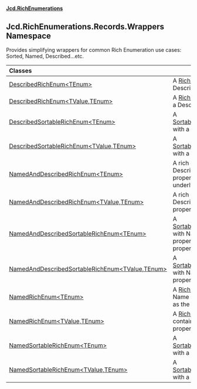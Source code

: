 #### [Jcd.RichEnumerations](index.md 'index')

## Jcd.RichEnumerations.Records.Wrappers Namespace

Provides simplifying wrappers for common Rich Enumeration use cases: Sorted, Named, Described...etc.

| Classes                                                                                                                                                                                             |                                                                                                                                                                                                                                                                                                                 |
|:----------------------------------------------------------------------------------------------------------------------------------------------------------------------------------------------------|:----------------------------------------------------------------------------------------------------------------------------------------------------------------------------------------------------------------------------------------------------------------------------------------------------------------|
| [DescribedRichEnum&lt;TEnum&gt;](DescribedRichEnum_TEnum_.md 'Jcd.RichEnumerations.Records.Wrappers.DescribedRichEnum<TEnum>')                                                                      | A [RichEnum&lt;TEnum&gt;](RichEnum_TEnum_.md 'Jcd.RichEnumerations.Records.RichEnum<TEnum>') with a Description property.                                                                                                                                                                                       |
| [DescribedRichEnum&lt;TValue,TEnum&gt;](DescribedRichEnum_TValue,TEnum_.md 'Jcd.RichEnumerations.Records.Wrappers.DescribedRichEnum<TValue,TEnum>')                                                 | A [RichEnum&lt;TValue,TEnum&gt;](RichEnum_TValue,TEnum_.md 'Jcd.RichEnumerations.Records.RichEnum<TValue,TEnum>') with a Description property.                                                                                                                                                                  |
| [DescribedSortableRichEnum&lt;TEnum&gt;](DescribedSortableRichEnum_TEnum_.md 'Jcd.RichEnumerations.Records.Wrappers.DescribedSortableRichEnum<TEnum>')                                              | A [SortableRichEnum&lt;TValue,TEnum&gt;](SortableRichEnum_TValue,TEnum_.md 'Jcd.RichEnumerations.Records.SortableRichEnum<TValue,TEnum>') with a Description property.                                                                                                                                          |
| [DescribedSortableRichEnum&lt;TValue,TEnum&gt;](DescribedSortableRichEnum_TValue,TEnum_.md 'Jcd.RichEnumerations.Records.Wrappers.DescribedSortableRichEnum<TValue,TEnum>')                         | A [SortableRichEnum&lt;TValue,TEnum&gt;](SortableRichEnum_TValue,TEnum_.md 'Jcd.RichEnumerations.Records.SortableRichEnum<TValue,TEnum>') with a Description property.                                                                                                                                          |
| [NamedAndDescribedRichEnum&lt;TEnum&gt;](NamedAndDescribedRichEnum_TEnum_.md 'Jcd.RichEnumerations.Records.Wrappers.NamedAndDescribedRichEnum<TEnum>')                                              | A rich enumeration containing Description, Name and Value properties with int as the underlying Value data type.                                                                                                                                                                                                |
| [NamedAndDescribedRichEnum&lt;TValue,TEnum&gt;](NamedAndDescribedRichEnum_TValue,TEnum_.md 'Jcd.RichEnumerations.Records.Wrappers.NamedAndDescribedRichEnum<TValue,TEnum>')                         | A rich enumeration containing Description, Name and Value properties.                                                                                                                                                                                                                                           |
| [NamedAndDescribedSortableRichEnum&lt;TEnum&gt;](NamedAndDescribedSortableRichEnum_TEnum_.md 'Jcd.RichEnumerations.Records.Wrappers.NamedAndDescribedSortableRichEnum<TEnum>')                      | A [SortableRichEnum&lt;TValue,TEnum&gt;](SortableRichEnum_TValue,TEnum_.md 'Jcd.RichEnumerations.Records.SortableRichEnum<TValue,TEnum>')  with Name and Description properties. The type of the Value property is [System.Int32](https://docs.microsoft.com/en-us/dotnet/api/System.Int32 'System.Int32'). |
| [NamedAndDescribedSortableRichEnum&lt;TValue,TEnum&gt;](NamedAndDescribedSortableRichEnum_TValue,TEnum_.md 'Jcd.RichEnumerations.Records.Wrappers.NamedAndDescribedSortableRichEnum<TValue,TEnum>') | A [SortableRichEnum&lt;TValue,TEnum&gt;](SortableRichEnum_TValue,TEnum_.md 'Jcd.RichEnumerations.Records.SortableRichEnum<TValue,TEnum>')  with Name and Description properties.                                                                                                                                |
| [NamedRichEnum&lt;TEnum&gt;](NamedRichEnum_TEnum_.md 'Jcd.RichEnumerations.Records.Wrappers.NamedRichEnum<TEnum>')                                                                                  | A [RichEnum&lt;TEnum&gt;](RichEnum_TEnum_.md 'Jcd.RichEnumerations.Records.RichEnum<TEnum>') containing Name and Value properties with int as the underlying Value data type.                                                                                                                                   |
| [NamedRichEnum&lt;TValue,TEnum&gt;](NamedRichEnum_TValue,TEnum_.md 'Jcd.RichEnumerations.Records.Wrappers.NamedRichEnum<TValue,TEnum>')                                                             | A [RichEnum&lt;TValue,TEnum&gt;](RichEnum_TValue,TEnum_.md 'Jcd.RichEnumerations.Records.RichEnum<TValue,TEnum>') containing Name and Value properties.                                                                                                                                                         |
| [NamedSortableRichEnum&lt;TEnum&gt;](NamedSortableRichEnum_TEnum_.md 'Jcd.RichEnumerations.Records.Wrappers.NamedSortableRichEnum<TEnum>')                                                          | A [SortableRichEnum&lt;TValue,TEnum&gt;](SortableRichEnum_TValue,TEnum_.md 'Jcd.RichEnumerations.Records.SortableRichEnum<TValue,TEnum>') with a Name property.                                                                                                                                                 |
| [NamedSortableRichEnum&lt;TValue,TEnum&gt;](NamedSortableRichEnum_TValue,TEnum_.md 'Jcd.RichEnumerations.Records.Wrappers.NamedSortableRichEnum<TValue,TEnum>')                                     | A [SortableRichEnum&lt;TValue,TEnum&gt;](SortableRichEnum_TValue,TEnum_.md 'Jcd.RichEnumerations.Records.SortableRichEnum<TValue,TEnum>') with a Name property.                                                                                                                                                 |
